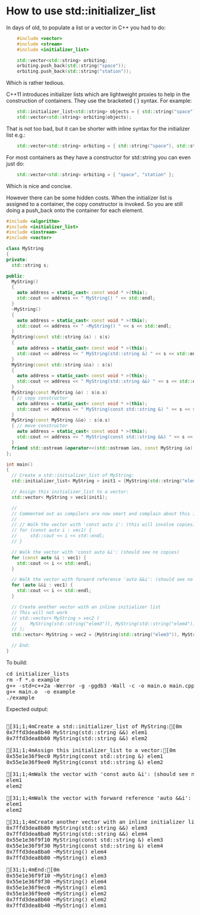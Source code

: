 How to use std::initializer_list
================================

In days of old, to populate a list or a vector in C++ you had to do:
```C++
    #include <vector>
    #include <stream>
    #include <initializer_list>

    std::vector<std::string> orbiting;
    orbiting.push_back(std::string("space"));
    orbiting.push_back(std::string("station"));
```
Which is rather tedious.

C++11 introduces initializer lists which are lightweight proxies to help
in the construction of containers. They use the bracketed { } syntax. For
example:
```C++
    std::initializer_list<std::string> objects = { std::string("space"), std::string("station") };
    std::vector<std::string> orbiting(objects);
```
That is not too bad, but it can be shorter with inline syntax for the
initializer list e.g.:
```C++
    std::vector<std::string> orbiting = { std::string("space"), std::string("station") };
```
For most containers as they have a constructor for std::string you can
even just do:
```C++
    std::vector<std::string> orbiting = { "space", "station" };
```
Which is nice and concise.

However there can be some hidden costs. When the initializer list is
assigned to a container, the copy constructor is invoked. So you are
still doing a push_back onto the container for each element.
```C++
#include <algorithm>
#include <initializer_list>
#include <iostream>
#include <vector>

class MyString
{
private:
  std::string s;

public:
  MyString()
  {
    auto address = static_cast< const void * >(this);
    std::cout << address << " MyString() " << std::endl;
  }
  ~MyString()
  {
    auto address = static_cast< const void * >(this);
    std::cout << address << " ~MyString() " << s << std::endl;
  }
  MyString(const std::string &s) : s(s)
  {
    auto address = static_cast< const void * >(this);
    std::cout << address << " MyString(std::string &) " << s << std::endl;
  }
  MyString(const std::string &&s) : s(s)
  {
    auto address = static_cast< const void * >(this);
    std::cout << address << " MyString(std::string &&) " << s << std::endl;
  }
  MyString(const MyString &o) : s(o.s)
  { // copy constructor
    auto address = static_cast< const void * >(this);
    std::cout << address << " MyString(const std::string &) " << s << std::endl;
  }
  MyString(const MyString &&o) : s(o.s)
  { // move constructor
    auto address = static_cast< const void * >(this);
    std::cout << address << " MyString(const std::string &&) " << s << std::endl;
  }
  friend std::ostream &operator<<(std::ostream &os, const MyString &o) { return os << o.s; }
};

int main()
{
  // Create a std::initializer_list of MyString:
  std::initializer_list< MyString > init1 = {MyString(std::string("elem1")), MyString(std::string("elem2"))};

  // Assign this initializer_list to a vector:
  std::vector< MyString > vec1(init1);

  //
  // Commented out as compilers are now smart and complain about this intentional copy
  //
  // // Walk the vector with 'const auto i': (this will involve copies)
  // for (const auto i : vec1) {
  //     std::cout << i << std::endl;
  // }

  // Walk the vector with 'const auto &i': (should see no copies)
  for (const auto &i : vec1) {
    std::cout << i << std::endl;
  }

  // Walk the vector with forward reference 'auto &&i': (should see no copies)
  for (auto &&i : vec1) {
    std::cout << i << std::endl;
  }

  // Create another vector with an inline initializer list
  // This will not work
  // std::vector< MyString > vec2 (
  //     MyString(std::string("elem3")), MyString(std::string("elem4"))
  // );
  std::vector< MyString > vec2 = {MyString(std::string("elem3")), MyString(std::string("elem4"))};

  // End:
}
```
To build:
<pre>
cd initializer_lists
rm -f *.o example
g++ -std=c++2a -Werror -g -ggdb3 -Wall -c -o main.o main.cpp
g++ main.o  -o example
./example
</pre>
Expected output:
<pre>

[31;1;4mCreate a std::initializer_list of MyString:[0m
0x7ffd3dea8b40 MyString(std::string &&) elem1
0x7ffd3dea8b60 MyString(std::string &&) elem2

[31;1;4mAssign this initializer_list to a vector:[0m
0x55e1e36f9ec0 MyString(const std::string &) elem1
0x55e1e36f9ee0 MyString(const std::string &) elem2

[31;1;4mWalk the vector with 'const auto &i': (should see no copies)[0m
elem1
elem2

[31;1;4mWalk the vector with forward reference 'auto &&i': (should see no copies)[0m
elem1
elem2

[31;1;4mCreate another vector with an inline initializer list[0m
0x7ffd3dea8b80 MyString(std::string &&) elem3
0x7ffd3dea8ba0 MyString(std::string &&) elem4
0x55e1e36f9f10 MyString(const std::string &) elem3
0x55e1e36f9f30 MyString(const std::string &) elem4
0x7ffd3dea8ba0 ~MyString() elem4
0x7ffd3dea8b80 ~MyString() elem3

[31;1;4mEnd:[0m
0x55e1e36f9f10 ~MyString() elem3
0x55e1e36f9f30 ~MyString() elem4
0x55e1e36f9ec0 ~MyString() elem1
0x55e1e36f9ee0 ~MyString() elem2
0x7ffd3dea8b60 ~MyString() elem2
0x7ffd3dea8b40 ~MyString() elem1
</pre>
